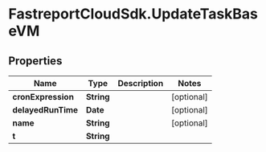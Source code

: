 # FastreportCloudSdk.UpdateTaskBaseVM

## Properties

Name | Type | Description | Notes
------------ | ------------- | ------------- | -------------
**cronExpression** | **String** |  | [optional] 
**delayedRunTime** | **Date** |  | [optional] 
**name** | **String** |  | [optional] 
**t** | **String** |  | 



